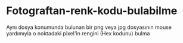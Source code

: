 # Fotograftan-renk-kodu-bulabilme
Aynı dosya konumunda bulunan bir png veya jpg dosyasının mouse yardımıyla o noktadaki pixel'in rengini (Hex kodunu) bulma
